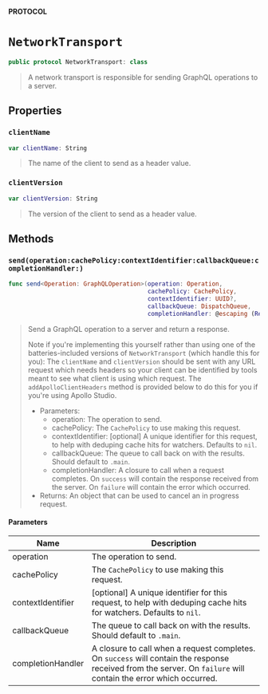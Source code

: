 **PROTOCOL**

# `NetworkTransport`

```swift
public protocol NetworkTransport: class
```

> A network transport is responsible for sending GraphQL operations to a server.

## Properties
### `clientName`

```swift
var clientName: String
```

> The name of the client to send as a header value.

### `clientVersion`

```swift
var clientVersion: String
```

> The version of the client to send as a header value.

## Methods
### `send(operation:cachePolicy:contextIdentifier:callbackQueue:completionHandler:)`

```swift
func send<Operation: GraphQLOperation>(operation: Operation,
                                       cachePolicy: CachePolicy,
                                       contextIdentifier: UUID?,
                                       callbackQueue: DispatchQueue,
                                       completionHandler: @escaping (Result<GraphQLResult<Operation.Data>, Error>) -> Void) -> Cancellable
```

> Send a GraphQL operation to a server and return a response.
>
> Note if you're implementing this yourself rather than using one of the batteries-included versions of `NetworkTransport` (which handle this for you): The `clientName` and `clientVersion` should be sent with any URL request which needs headers so your client can be identified by tools meant to see what client is using which request. The `addApolloClientHeaders` method is provided below to do this for you if you're using Apollo Studio.
>
> - Parameters:
>   - operation: The operation to send.
>   - cachePolicy: The `CachePolicy` to use making this request.
>   - contextIdentifier:  [optional] A unique identifier for this request, to help with deduping cache hits for watchers. Defaults to `nil`.
>   - callbackQueue: The queue to call back on with the results. Should default to `.main`.
>   - completionHandler: A closure to call when a request completes. On `success` will contain the response received from the server. On `failure` will contain the error which occurred.
> - Returns: An object that can be used to cancel an in progress request.

#### Parameters

| Name | Description |
| ---- | ----------- |
| operation | The operation to send. |
| cachePolicy | The `CachePolicy` to use making this request. |
| contextIdentifier | [optional] A unique identifier for this request, to help with deduping cache hits for watchers. Defaults to `nil`. |
| callbackQueue | The queue to call back on with the results. Should default to `.main`. |
| completionHandler | A closure to call when a request completes. On `success` will contain the response received from the server. On `failure` will contain the error which occurred. |